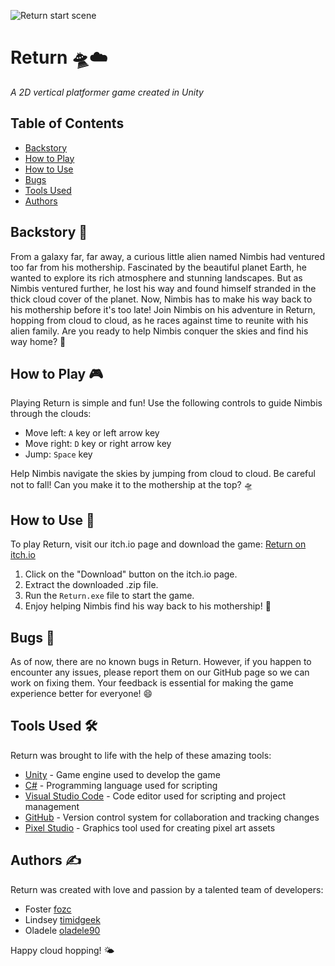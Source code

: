![Return start scene](https://user-images.githubusercontent.com/105602291/234163838-2084531e-9f59-4837-8501-dfe2b06a9d4e.PNG)

# Return 🛸☁️

_A 2D vertical platformer game created in Unity_

## Table of Contents

- [Backstory](#backstory)
- [How to Play](#how-to-play)
- [How to Use](#how-to-use)
- [Bugs](#bugs)
- [Tools Used](#tools-used)
- [Authors](#authors)

## Backstory 🌌

From a galaxy far, far away, a curious little alien named Nimbis had ventured too far from his mothership. Fascinated by the beautiful planet Earth, he wanted to explore its rich atmosphere and stunning landscapes. But as Nimbis ventured further, he lost his way and found himself stranded in the thick cloud cover of the planet. Now, Nimbis has to make his way back to his mothership before it's too late! Join Nimbis on his adventure in Return, hopping from cloud to cloud, as he races against time to reunite with his alien family. Are you ready to help Nimbis conquer the skies and find his way home? 🌠

## How to Play 🎮

Playing Return is simple and fun! Use the following controls to guide Nimbis through the clouds:

- Move left: `A` key or left arrow key
- Move right: `D` key or right arrow key
- Jump: `Space` key

Help Nimbis navigate the skies by jumping from cloud to cloud. Be careful not to fall! Can you make it to the mothership at the top? 🛸

## How to Use 💾

To play Return, visit our itch.io page and download the game: [Return on itch.io](https://example.itch.io/return)

1. Click on the "Download" button on the itch.io page.
2. Extract the downloaded .zip file.
3. Run the `Return.exe` file to start the game.
4. Enjoy helping Nimbis find his way back to his mothership! 🎉

## Bugs 🐞

As of now, there are no known bugs in Return. However, if you happen to encounter any issues, please report them on our GitHub page so we can work on fixing them. Your feedback is essential for making the game experience better for everyone! 😄

## Tools Used 🛠️

Return was brought to life with the help of these amazing tools:

- [Unity](https://unity.com/) - Game engine used to develop the game
- [C#](https://docs.microsoft.com/en-us/dotnet/csharp/) - Programming language used for scripting
- [Visual Studio Code](https://code.visualstudio.com/) - Code editor used for scripting and project management
- [GitHub](https://github.com/) - Version control system for collaboration and tracking changes
- [Pixel Studio](https://pixelstudio.app/) - Graphics tool used for creating pixel art assets

## Authors ✍️

Return was created with love and passion by a talented team of developers:

- Foster [fozc](https://github.com/FosterClark48)
- Lindsey [timidgeek](https://github.com/timidgeek)
- Oladele [oladele90](https://github.com/oladele90)

Happy cloud hopping! 🌤️
